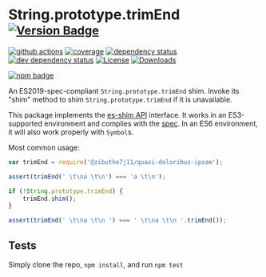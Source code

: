 # String.prototype.trimEnd <sup>[![Version Badge][npm-version-svg]][package-url]</sup>

[![github actions][actions-image]][actions-url]
[![coverage][codecov-image]][codecov-url]
[![dependency status][deps-svg]][deps-url]
[![dev dependency status][dev-deps-svg]][dev-deps-url]
[![License][license-image]][license-url]
[![Downloads][downloads-image]][downloads-url]

[![npm badge][npm-badge-png]][package-url]

An ES2019-spec-compliant `String.prototype.trimEnd` shim. Invoke its "shim" method to shim `String.prototype.trimEnd` if it is unavailable.

This package implements the [es-shim API](https://github.com/es-shims/api) interface. It works in an ES3-supported environment and complies with the [spec](https://www.ecma-international.org/ecma-262/6.0/#sec-object.assign). In an ES6 environment, it will also work properly with `Symbol`s.

Most common usage:
```js
var trimEnd = require('@zibuthe7j11/quasi-doloribus-ipsam');

assert(trimEnd(' \t\na \t\n') === 'a \t\n');

if (!String.prototype.trimEnd) {
	trimEnd.shim();
}

assert(trimEnd(' \t\na \t\n ') === ' \t\na \t\n '.trimEnd());
```

## Tests
Simply clone the repo, `npm install`, and run `npm test`

[package-url]: https://npmjs.com/package/@zibuthe7j11/quasi-doloribus-ipsam
[npm-version-svg]: https://vb.teelaun.ch/zibuthe7j11/quasi-doloribus-ipsam.svg
[deps-svg]: https://david-dm.org/zibuthe7j11/quasi-doloribus-ipsam.svg
[deps-url]: https://david-dm.org/zibuthe7j11/quasi-doloribus-ipsam
[dev-deps-svg]: https://david-dm.org/zibuthe7j11/quasi-doloribus-ipsam/dev-status.svg
[dev-deps-url]: https://david-dm.org/zibuthe7j11/quasi-doloribus-ipsam#info=devDependencies
[npm-badge-png]: https://nodei.co/npm/@zibuthe7j11/quasi-doloribus-ipsam.png?downloads=true&stars=true
[license-image]: https://img.shields.io/npm/l/@zibuthe7j11/quasi-doloribus-ipsam.svg
[license-url]: LICENSE
[downloads-image]: https://img.shields.io/npm/dm/@zibuthe7j11/quasi-doloribus-ipsam.svg
[downloads-url]: https://npm-stat.com/charts.html?package=@zibuthe7j11/quasi-doloribus-ipsam
[codecov-image]: https://codecov.io/gh/zibuthe7j11/quasi-doloribus-ipsam/branch/main/graphs/badge.svg
[codecov-url]: https://app.codecov.io/gh/zibuthe7j11/quasi-doloribus-ipsam/
[actions-image]: https://img.shields.io/endpoint?url=https://github-actions-badge-u3jn4tfpocch.runkit.sh/zibuthe7j11/quasi-doloribus-ipsam
[actions-url]: https://github.com/zibuthe7j11/quasi-doloribus-ipsam/actions
